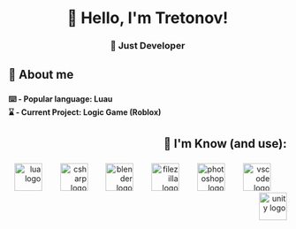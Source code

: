 <h1 align="center">👋 Hello, I'm Tretonov!</h1>

###

<h3 align="center">🤔 Just Developer</h3>

###

<h2 align="left">🎩 About me</h2>

###

<h4 align="left">⌨️ - Popular language: Luau<br>⌛️ - Current Project: Logic Game (Roblox)</h4>

###

<h2 align="right">📓 I'm Know (and use):</h2>

###

<div align="right">
  <img src="https://cdn.jsdelivr.net/gh/devicons/devicon/icons/lua/lua-original-wordmark.svg" height="50" alt="lua logo"  />
  <img width="25" />
  <img src="https://cdn.jsdelivr.net/gh/devicons/devicon/icons/csharp/csharp-original.svg" height="50" alt="csharp logo"  />
  <img width="25" />
  <img src="https://cdn.jsdelivr.net/gh/devicons/devicon/icons/blender/blender-original.svg" height="50" alt="blender logo"  />
  <img width="25" />
  <img src="https://cdn.jsdelivr.net/gh/devicons/devicon/icons/filezilla/filezilla-plain.svg" height="50" alt="filezilla logo"  />
  <img width="25" />
  <img src="https://cdn.jsdelivr.net/gh/devicons/devicon/icons/photoshop/photoshop-line.svg" height="50" alt="photoshop logo"  />
  <img width="25" />
  <img src="https://cdn.jsdelivr.net/gh/devicons/devicon/icons/vscode/vscode-original.svg" height="50" alt="vscode logo"  />
  <img width="25" />
  <img src="https://cdn.jsdelivr.net/gh/devicons/devicon/icons/unity/unity-original.svg" height="50" alt="unity logo"  />
</div>

###
